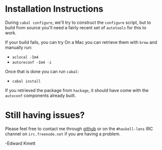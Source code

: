 Installation Instructions
=========================

During `cabal configure`, we'll try to construct the `configure` script, but
to build from source you'll need a fairly recent set of `autotools` for this
to work.

If your build fails, you can try On a Mac you can retrieve them with `brew`
and manually run:

* `aclocal -Im4`
* `autoreconf -Im4 -i`

Once that is done you can run `cabal`:

* `cabal install`

If you retrieved the package from `hackage`, it should have come with the
`autoconf` components already built.

Still having issues?
====================

Please feel free to contact me through [github](https://github.com/ekmett)
or on the `#haskell-lens` IRC channel on `irc.freenode.net` if you are
having a problem.

-Edward Kmett
